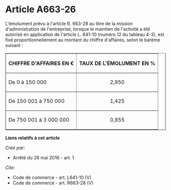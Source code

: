 # Article A663-26

L'émolument prévu à l'article R. 663-28 au titre de la mission d'administration de l'entreprise, lorsque le maintien de
l'activité a été autorisé en application de l'article L. 641-10 (numéro 12 du tableau 4-3), est fixé proportionnellement au
montant du chiffre d'affaires, selon le barème suivant : 

<table align="center" border="1" width="710">
  <tbody>
    <tr>
      <th>

CHIFFRE D'AFFAIRES EN € 

</th>
      <th>

TAUX DE L'ÉMOLUMENT EN % 

</th>
    </tr>
    <tr>
      <td align="left" valign="middle">

De 0 à 150 000 

</td>
      <td align="center" valign="middle">

2,850 

</td>
    </tr>
    <tr>
      <td valign="middle" align="left">

De 150 001 à 750 000 

</td>
      <td align="center" valign="middle">

1,425 

</td>
    </tr>
    <tr>
      <td valign="middle" align="left">

De 750 001 à 3 000 000 

</td>
      <td valign="middle" align="center">

0,855

</td>
    </tr>
  </tbody>
</table>

**Liens relatifs à cet article**

_Créé par_:

  - Arrêté du 28 mai 2016 - art. 1

_Cite_:

  - Code de commerce - art. L641-10 (V)
  - Code de commerce - art. R663-28 (V)
